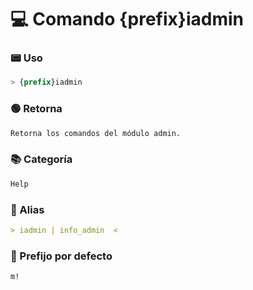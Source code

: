 # 💻 Comando {prefix}iadmin

### 📟 Uso
```css
> {prefix}iadmin
```

### 🟢 Retorna
```md
Retorna los comandos del módulo admin.
```

### 📚 Categoría
```md
Help
```

### 📜 Alias
```md
> iadmin | info_admin  <
```

### 🤖 Prefijo por defecto
```css
m!
```